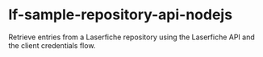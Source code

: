 # lf-sample-repository-api-nodejs

Retrieve entries from a Laserfiche repository using the Laserfiche API and the client credentials flow.